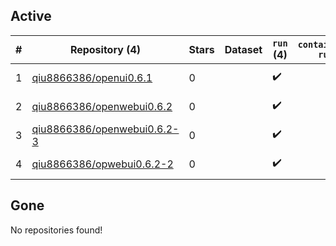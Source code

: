 ## Active
| # | Repository (4) | Stars | Dataset | `run` (4) | `containers-run` | Last Modified |
| --- | --- | --- | --- | --- | --- | --- |
| 1 | [qiu8866386/openui0.6.1](https://github.com/qiu8866386/openui0.6.1) | 0 |  | :heavy_check_mark: |  | 2025-04-11 06:41:15+00:00 |
| 2 | [qiu8866386/openwebui0.6.2](https://github.com/qiu8866386/openwebui0.6.2) | 0 |  | :heavy_check_mark: |  | 2025-04-11 01:54:35+00:00 |
| 3 | [qiu8866386/openwebui0.6.2-3](https://github.com/qiu8866386/openwebui0.6.2-3) | 0 |  | :heavy_check_mark: |  | 2025-04-11 06:52:47+00:00 |
| 4 | [qiu8866386/opwebui0.6.2-2](https://github.com/qiu8866386/opwebui0.6.2-2) | 0 |  | :heavy_check_mark: |  | 2025-04-11 03:54:00+00:00 |

## Gone
No repositories found!
